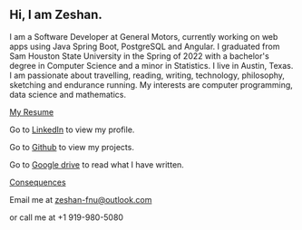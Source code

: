 ## Hi, I am Zeshan.

I am a Software Developer at General Motors, currently working on web apps using Java Spring Boot, PostgreSQL and Angular. I graduated from Sam Houston State University in the Spring of 2022 with a bachelor's degree in Computer Science and a minor in Statistics. I live in Austin, Texas. I am passionate about travelling, reading, writing, technology, philosophy, sketching and endurance running. My interests are computer programming, data science and mathematics.

[My Resume](Resume.jpg)

Go to [LinkedIn](https://www.linkedin.com/in/Zeshan-Fnu/) to view my profile.

Go to [Github](https://github.com/Zeshan-Fnu) to view my projects.

Go to [Google drive](https://drive.google.com/drive/folders/1uaRxFfPkxld0ZSqTHA2dyBpOHT6ObSgn?usp=sharing) to read what I have written.

[Consequences](Consequences.html)

Email me at zeshan-fnu@outlook.com

or call me at +1 919-980-5080
